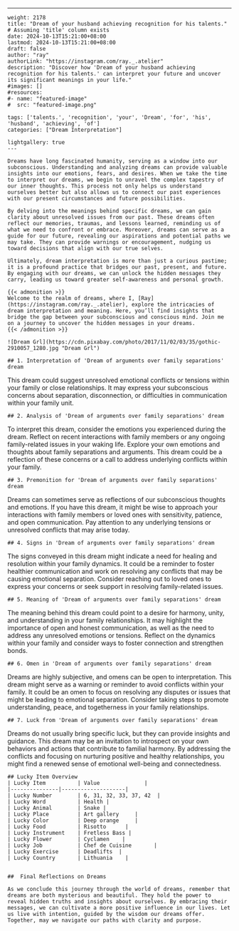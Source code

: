 ---
    weight: 2178
    title: "Dream of your husband achieving recognition for his talents."  # Assuming 'title' column exists
    date: 2024-10-13T15:21:00+08:00
    lastmod: 2024-10-13T15:21:00+08:00
    draft: false
    author: "ray"
    authorLink: "https://instagram.com/ray._.atelier"
    description: "Discover how 'Dream of your husband achieving recognition for his talents.' can interpret your future and uncover its significant meanings in your life."
    #images: []
    #resources:
    #- name: "featured-image"
    #  src: "featured-image.png"
    
    tags: ['talents.', 'recognition', 'your', 'Dream', 'for', 'his', 'husband', 'achieving', 'of']
    categories: ["Dream Interpretation"]
    
    lightgallery: true
    ---
    
    Dreams have long fascinated humanity, serving as a window into our subconscious. Understanding and analyzing dreams can provide valuable insights into our emotions, fears, and desires. When we take the time to interpret our dreams, we begin to unravel the complex tapestry of our inner thoughts. This process not only helps us understand ourselves better but also allows us to connect our past experiences with our present circumstances and future possibilities.
    
    By delving into the meanings behind specific dreams, we can gain clarity about unresolved issues from our past. These dreams often reflect our memories, traumas, and lessons learned, reminding us of what we need to confront or embrace. Moreover, dreams can serve as a guide for our future, revealing our aspirations and potential paths we may take. They can provide warnings or encouragement, nudging us toward decisions that align with our true selves.
    
    Ultimately, dream interpretation is more than just a curious pastime; it is a profound practice that bridges our past, present, and future. By engaging with our dreams, we can unlock the hidden messages they carry, leading us toward greater self-awareness and personal growth.
    
    {{< admonition >}}
    Welcome to the realm of dreams, where I, [Ray](https://instagram.com/ray._.atelier), explore the intricacies of dream interpretation and meaning. Here, you’ll find insights that bridge the gap between your subconscious and conscious mind. Join me on a journey to uncover the hidden messages in your dreams.
    {{< /admonition >}}
    
    ![Dream Grl](https://cdn.pixabay.com/photo/2017/11/02/03/35/gothic-2910057_1280.jpg "Dream Grl")
    
    ## 1. Interpretation of 'Dream of arguments over family separations' dream
    
This dream could suggest unresolved emotional conflicts or tensions within your family or close relationships. It may express your subconscious concerns about separation, disconnection, or difficulties in communication within your family unit.
    
    ## 2. Analysis of 'Dream of arguments over family separations' dream
    
To interpret this dream, consider the emotions you experienced during the dream. Reflect on recent interactions with family members or any ongoing family-related issues in your waking life. Explore your own emotions and thoughts about family separations and arguments. This dream could be a reflection of these concerns or a call to address underlying conflicts within your family.
    
    ## 3. Premonition for 'Dream of arguments over family separations' dream
    
Dreams can sometimes serve as reflections of our subconscious thoughts and emotions. If you have this dream, it might be wise to approach your interactions with family members or loved ones with sensitivity, patience, and open communication. Pay attention to any underlying tensions or unresolved conflicts that may arise today.
    
    ## 4. Signs in 'Dream of arguments over family separations' dream
    
The signs conveyed in this dream might indicate a need for healing and resolution within your family dynamics. It could be a reminder to foster healthier communication and work on resolving any conflicts that may be causing emotional separation. Consider reaching out to loved ones to express your concerns or seek support in resolving family-related issues.
    
    ## 5. Meaning of 'Dream of arguments over family separations' dream
    
The meaning behind this dream could point to a desire for harmony, unity, and understanding in your family relationships. It may highlight the importance of open and honest communication, as well as the need to address any unresolved emotions or tensions. Reflect on the dynamics within your family and consider ways to foster connection and strengthen bonds.
    
    ## 6. Omen in 'Dream of arguments over family separations' dream
    
Dreams are highly subjective, and omens can be open to interpretation. This dream might serve as a warning or reminder to avoid conflicts within your family. It could be an omen to focus on resolving any disputes or issues that might be leading to emotional separation. Consider taking steps to promote understanding, peace, and togetherness in your family relationships.
    
    ## 7. Luck from 'Dream of arguments over family separations' dream
    
Dreams do not usually bring specific luck, but they can provide insights and guidance. This dream may be an invitation to introspect on your own behaviors and actions that contribute to familial harmony. By addressing the conflicts and focusing on nurturing positive and healthy relationships, you might find a renewed sense of emotional well-being and connectedness.
    
    ## Lucky Item Overview
    | Lucky Item          | Value              |
    |---------------|--------------------|
    | Lucky Number        | 6, 31, 32, 33, 37, 42  |
    | Lucky Word          | Health |
    | Lucky Animal        | Snake |
    | Lucky Place         | Art gallery     |
    | Lucky Color         | Deep orange     |
    | Lucky Food          | Risotto      |
    | Lucky Instrument    | Fretless Bass |
    | Lucky Flower        | Cyclamen    |
    | Lucky Job           | Chef de Cuisine       |
    | Lucky Exercise      | Deadlifts  |
    | Lucky Country       | Lithuania    |
    
    
    ##  Final Reflections on Dreams
    
    As we conclude this journey through the world of dreams, remember that dreams are both mysterious and beautiful. They hold the power to reveal hidden truths and insights about ourselves. By embracing their messages, we can cultivate a more positive influence in our lives. Let us live with intention, guided by the wisdom our dreams offer. Together, may we navigate our paths with clarity and purpose.
    